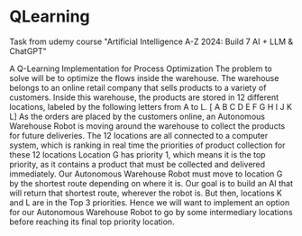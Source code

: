 # QLearning

Task from udemy course "Artificial Intelligence A-Z 2024: Build 7 AI + LLM & ChatGPT"

A Q-Learning Implementation for Process Optimization
The problem to solve will be to optimize the flows inside the warehouse.
The warehouse belongs to an online retail company that sells products to a variety of customers. Inside this
warehouse, the products are stored in 12 different locations, labeled by the following letters from A to L.
[ A B C D
E F G H
I J K L]
As the orders are placed by the customers online, an Autonomous Warehouse Robot is moving around the
warehouse to collect the products for future deliveries. The 12 locations are all connected to a computer system, which is ranking in real time the priorities of
product collection for these 12 locations
Location G has priority 1, which means it is the top priority, as it contains a product that must be collected
and delivered immediately. Our Autonomous Warehouse Robot must move to location G by the shortest
route depending on where it is.
Our goal is to build an AI that will return that shortest route, wherever the
robot is. But then, locations K and L are in the Top 3 priorities. Hence we will want to implement
an option for our Autonomous Warehouse Robot to go by some intermediary locations before reaching its
final top priority location.
